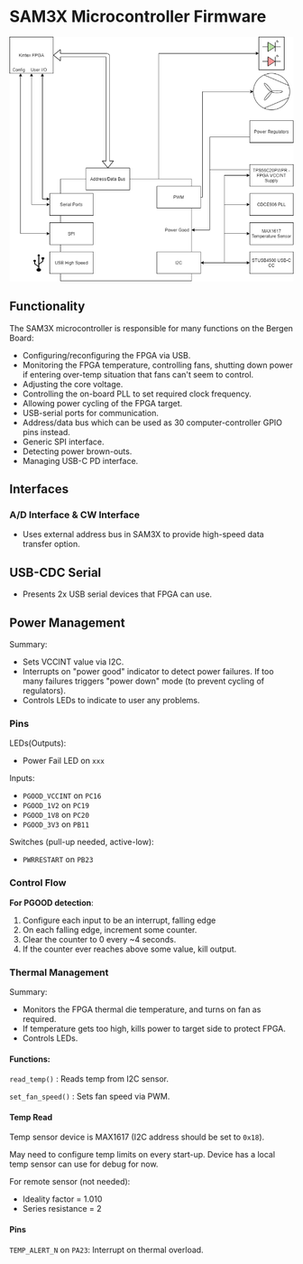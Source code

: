# SAM3X Microcontroller Firmware

<img src="../docs/SAM3Xoverview.png">

## Functionality

The SAM3X microcontroller is responsible for many functions on the Bergen Board:

* Configuring/reconfiguring the FPGA via USB.
* Monitoring the FPGA temperature, controlling fans, shutting down power if entering over-temp situation that fans can't seem to control.
* Adjusting the core voltage.
* Controlling the on-board PLL to set required clock frequency.
* Allowing power cycling of the FPGA target.
* USB-serial ports for communication.
* Address/data bus which can be used as 30 computer-controller GPIO pins instead.
* Generic SPI interface.
* Detecting power brown-outs.
* Managing USB-C PD interface.

## Interfaces

### A/D Interface & CW Interface

* Uses external address bus in SAM3X to provide high-speed data transfer option.

## USB-CDC Serial

* Presents 2x USB serial devices that FPGA can use.

## Power Management

Summary:

* Sets VCCINT value via I2C.
* Interrupts on "power good" indicator to detect power failures. If too many failures triggers "power down" mode (to prevent cycling of regulators).
* Controls LEDs to indicate to user any problems.

### Pins

LEDs(Outputs):

* Power Fail LED on `xxx`

Inputs:

* `PGOOD_VCCINT` on `PC16`
* `PGOOD_1V2` on `PC19`
* `PGOOD_1V8` on `PC20`
* `PGOOD_3V3` on `PB11`

Switches (pull-up needed, active-low):

* `PWRRESTART` on `PB23`

### Control Flow

**For PGOOD detection**:

1. Configure each input to be an interrupt, falling edge
2. On each falling edge, increment some counter.
3. Clear the counter to 0 every ~4 seconds.
4. If the counter ever reaches above some value, kill output.

### Thermal Management

Summary:

* Monitors the FPGA thermal die temperature, and turns on fan as required.
* If temperature gets too high, kills power to target side to protect FPGA.
* Controls LEDs.

#### Functions:

`read_temp()` : Reads temp from I2C sensor.

`set_fan_speed()` : Sets fan speed via PWM.

#### Temp Read

Temp sensor device is MAX1617 (I2C address should be set to `0x18`).

May need to configure temp limits on every start-up. Device has a local temp sensor can use for debug for now.

For remote sensor (not needed):

* Ideality factor = 1.010
* Series resistance = 2

#### Pins

`TEMP_ALERT_N` on `PA23`: Interrupt on thermal overload.